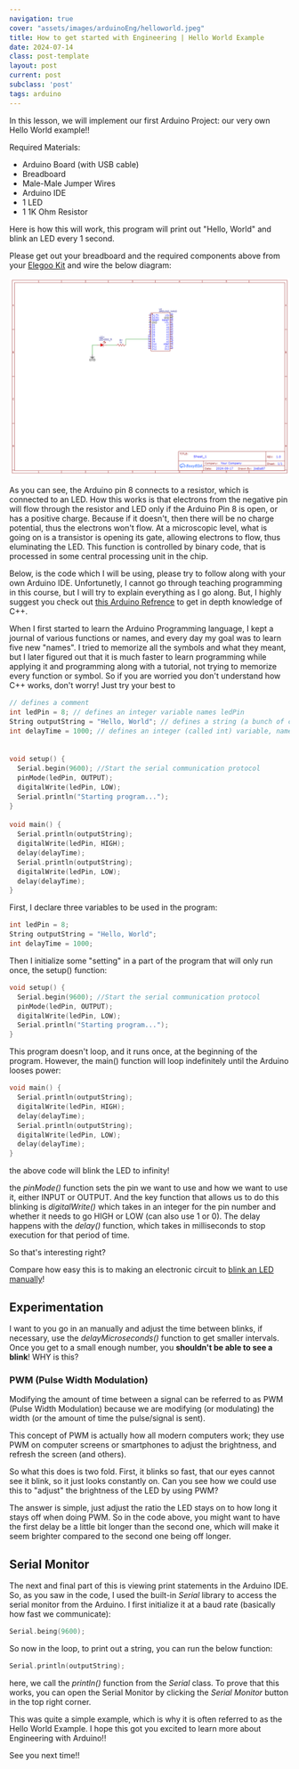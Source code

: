```yaml
---
navigation: true
cover: "assets/images/arduinoEng/helloworld.jpeg"
title: How to get started with Engineering | Hello World Example
date: 2024-07-14
class: post-template
layout: post
current: post
subclass: 'post'
tags: arduino
---
```


In this lesson, we will implement our first Arduino Project: our very own Hello World example!!

Required Materials:

  - Arduino Board (with USB cable)
  - Breadboard
  - Male-Male Jumper Wires
  - Arduino IDE
  - 1 LED
  - 1 1K Ohm Resistor

Here is how this will work, this program will print out "Hello, World" and blink an LED every 1 second.

Please get out your breadboard and the required components above from your [Elegoo Kit](https://burakayy.com/blog/How-to-start-Arduino#getting-started-with-arduino) and wire the below diagram:

![img](assets/images/arduinoEng/arduino_1.png)

As you can see, the Arduino pin 8 connects to a resistor, which is connected to an LED. How this works is that electrons from the negative pin will flow through the resistor and LED only if the Arduino Pin 8 is open, or has a positive charge. Because if it doesn't, then there will be no charge potential, thus the electrons won't flow. At a microscopic level, what is going on is a transistor is opening its gate, allowing electrons to flow, thus eluminating the LED. This function is controlled by binary code, that is processed in some central processing unit in the chip. 

Below, is the code which I will be using, please try to follow along with your own Arduino IDE. Unfortunetly, I cannot go through teaching programming in this course, but I will try to explain everything as I go along. But, I highly suggest you check out [this Arduino Refrence](https://docs.arduino.cc/learn/programming/reference/) to get in depth knowledge of C++.

When I first started to learn the Arduino Programming language, I kept a journal of various functions or names, and every day my goal was to learn five new "names". I tried to memorize all the symbols and what they meant, but I later figured out that it is much faster to learn programming while applying it and programming along with a tutorial, not trying to memorize every function or symbol. So if you are worried you don't understand how C++ works, don't worry! Just try your best to 

```cpp
// defines a comment
int ledPin = 8; // defines an integer variable names ledPin
String outputString = "Hello, World"; // defines a string (a bunch of characters) variable, named output String
int delayTime = 1000; // defines an integer (called int) variable, named delayTime


void setup() {
  Serial.begin(9600); //Start the serial communication protocol 
  pinMode(ledPin, OUTPUT);
  digitalWrite(ledPin, LOW);
  Serial.println("Starting program...");
}

void main() {
  Serial.println(outputString);
  digitalWrite(ledPin, HIGH);
  delay(delayTime);
  Serial.println(outputString);
  digitalWrite(ledPin, LOW);
  delay(delayTime);
}
```

First, I declare three variables to be used in the program:
```cpp
int ledPin = 8;
String outputString = "Hello, World";
int delayTime = 1000;
```

Then I initialize some "setting" in a part of the program that will only run once, the setup() function:
```cpp
void setup() {
  Serial.begin(9600); //Start the serial communication protocol 
  pinMode(ledPin, OUTPUT);
  digitalWrite(ledPin, LOW);
  Serial.println("Starting program...");
}
```
This program doesn't loop, and it runs once, at the beginning of the program. However, the main() function will loop indefinitely until the Arduino looses power:

```cpp
void main() {
  Serial.println(outputString);
  digitalWrite(ledPin, HIGH);
  delay(delayTime);
  Serial.println(outputString);
  digitalWrite(ledPin, LOW);
  delay(delayTime);
}
```

the above code will blink the LED to infinity!

the _pinMode()_ function sets the pin we want to use and how we want to use it, either INPUT or OUTPUT. And the key function that allows us to do this blinking is _digitalWrite()_ which takes in an integer for the pin number and whether it needs to go HIGH or LOW (can also use 1 or 0). The delay happens with the _delay()_ function, which takes in milliseconds to stop execution for that period of time. 

So that's interesting right? 

Compare how easy this is to making an electronic circuit to [blink an LED manually](https://burakayy.com/blog/Simple-Oscillator)!

## Experimentation

I want to you go in an manually and adjust the time between blinks, if necessary, use the _delayMicroseconds()_ function to get smaller intervals. Once you get to a small enough number, you **shouldn't be able to see a blink**! WHY is this?

### PWM (Pulse Width Modulation)

Modifying the amount of time between a signal can be referred to as PWM (Pulse Width Modulation) because we are modifying (or modulating) the width (or the amount of time the pulse/signal is sent). 

This concept of PWM is actually how all modern computers work; they use PWM on computer screens or smartphones to adjust the brightness, and refresh the screen (and others). 

So what this does is two fold. First, it blinks so fast, that our eyes cannot see it blink, so it just looks constantly on. Can you see how we could use this to "adjust" the brightness of the LED by using PWM?

The answer is simple, just adjust the ratio the LED stays on to how long it stays off when doing PWM. So in the code above, you might want to have the first delay be a little bit longer than the second one, which will make it seem brighter compared to the second one being off longer. 


## Serial Monitor

The next and final part of this is viewing print statements in the Arduino IDE. So, as you saw in the code, I used the built-in _Serial_ library to access the serial monitor from the Arduino. I first initialize it at a baud rate (basically how fast we communicate):
```cpp
Serial.being(9600);
```

So now in the loop, to print out a string, you can run the below function:
```cpp
Serial.println(outputString);
```

here, we call the _println()_ function from the _Serial_ class. To prove that this works, you can open the Serial Monitor by clicking the _Serial Monitor_ button in the top right corner. 



This was quite a simple example, which is why it is often referred to as the Hello World Example. I hope this got you excited to learn more about Engineering with Arduino!!

See you next time!!